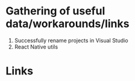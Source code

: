 # Gathering of useful data/workarounds/links

1. Successfully rename projects in Visual Studio
2. React Native utils


# Links

